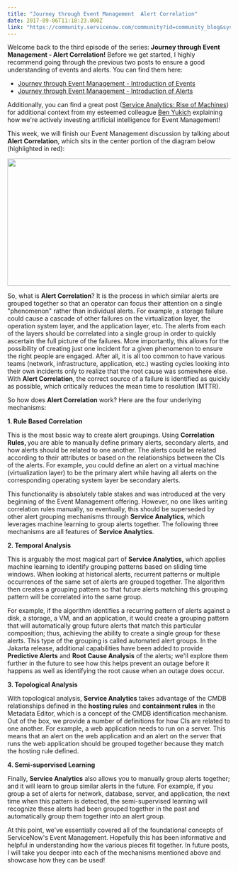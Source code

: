 ```yaml
---
title: "Journey through Event Management  Alert Correlation"
date: 2017-09-06T11:18:23.000Z
link: "https://community.servicenow.com/community?id=community_blog&sys_id=076caea1dbd0dbc01dcaf3231f961908"
---
```

<p>Welcome back to the third episode of the series: <strong>Journey through Event Management - Alert Correlation!</strong> Before we get started, I highly recommend going through the previous two posts to ensure a good understanding of events and alerts. You can find them here:</p><ul><li><a title="Journey through Event Management - Introduction of Events" __default_attr="6964" __jive_macro_name="blogpost" class="jive_macro jive_macro_blogpost" data-orig-content="Journey through Event Management - Introduction of Events" data-renderedposition="54_38_396_17" href="/community?id=community_blog&sys_id=39ace225dbd0dbc01dcaf3231f9619bf">Journey through Event Management - Introduction of Events</a></li><li><a title="Journey through Event Management - Introduction of Alerts" __default_attr="7003" __jive_macro_name="blogpost" class="jive_macro jive_macro_blogpost" data-orig-content="Journey through Event Management - Introduction of Alerts" data-renderedposition="77.5999984741211_38_390_17" href="/community?id=community_blog&sys_id=009caae1dbd0dbc01dcaf3231f9619bb">Journey through Event Management - Introduction of Alerts</a></li></ul><p></p><p>Additionally, you can find a great post (<a __default_attr="5989" __jive_macro_name="blogpost" class="jive_macro jive_macro_blogpost" data-orig-content="Service Analytics: Rise of Machines" data-renderedposition="122_250.71250915527344_241_17" href="/community?id=community_blog&sys_id=1c5de229dbd0dbc01dcaf3231f9619df" modifiedtitle="true" title="Service Analytics: Rise of Machines">Service Analytics: Rise of Machines</a>) for additional context from my esteemed colleague <a __default_attr="3380" __jive_macro_name="user" _jive_internal="true" class="jive_macro jive_macro_user" data-orig-content="Ben Yukich" data-renderedposition="122_8_860_38" href="/community?id=community_user_profile&user=67f2d6e1db1c1fc09c9ffb651f9619c3" modifiedtitle="true" title="Ben Yukich">Ben Yukich</a> explaining how we're actively investing artificial intelligence for Event Management!</p><p></p><p>This week, we will finish our Event Management discussion by talking about <span style="font-weight: bold;">Alert Correlation</span>, which sits in the center portion of the diagram below (highlighted in red):   </p><p><img   class="image-1 jive-image" src="f30a88cedb1c1304b322f4621f9619c9.iix" style="width: 620px; height: 287px;" width="1436"/></p><p>So, what is <span style="font-weight: bold;">Alert Correlation</span>? It is the process in which similar alerts are grouped together so that an operator can focus their attention on a single "phenomenon" rather than individual alerts. For example, a storage failure could cause a cascade of other failures on the virtualization layer, the operation system layer, and the application layer, etc. The alerts from each of the layers should be correlated into a single group in order to quickly ascertain the full picture of the failures. More importantly, this allows for the possibility of creating just one incident for a given phenomenon to ensure the right people are engaged. After all, it is all too common to have various teams (network, infrastructure, application, etc.) wasting cycles looking into their own incidents only to realize that the root cause was somewhere else. With <span style="font-weight: bold;">Alert Correlation</span>, the correct source of a failure is identified as quickly as possible, which critically reduces the mean time to resolution (MTTR). </p><p></p><p>So how does <span style="font-weight: bold;">Alert Correlation</span> work? Here are the four underlying mechanisms:</p><p></p><p><span style="font-weight: bold;">1. Rule Based Correlation</span></p><p>This is the most basic way to create alert groupings. Using <span style="font-weight: bold;">Correlation Rules, </span>you are able to manually define primary alerts, secondary alerts, and how alerts should be related to one another. The alerts could be related according to their attributes or based on the relationships between the CIs of the alerts. For example, you could define an alert on a virtual machine (virtualization layer) to be the primary alert while having all alerts on the corresponding operating system layer be secondary alerts. </p><p>This functionality is absolutely table stakes and was introduced at the very beginning of the Event Management offering. However, no one likes writing correlation rules manually, so eventually, this should be superseded by other alert grouping mechanisms through <span style="font-weight: bold;">Service Analytics</span>, which leverages machine learning to group alerts together. The following three mechanisms are all features of <span style="font-weight: bold;">Service Analytics</span>.</p><p></p><p><span style="font-weight: bold;">2. Temporal Analysis</span></p><p>This is arguably the most magical part of <span style="font-weight: bold;">Service Analytics,</span> which applies machine learning to identify grouping patterns based on sliding time windows. When looking at historical alerts, recurrent patterns or multiple occurrences of the same set of alerts are grouped together. The algorithm then creates a grouping pattern so that future alerts matching this grouping pattern will be correlated into the same group.</p><p></p><p>For example, if the algorithm identifies a recurring pattern of alerts against a disk, a storage, a VM, and an application, it would create a grouping pattern that will automatically group future alerts that match this particular composition; thus, achieving the ability to create a single group for these alerts. This type of the grouping is called automated alert groups. In the Jakarta release, additional capabilities have been added to provide <span style="font-weight: bold;">Predictive Alerts</span> and <span style="font-weight: bold;">Root Cause Analysis</span> of the alerts; we'll explore them further in the future to see how this helps prevent an outage before it happens as well as identifying the root cause when an outage does occur. </p><p></p><p><span style="font-weight: bold;">3. Topological Analysis</span> </p><p>With topological analysis, <span style="font-weight: bold;">Service Analytics</span> takes advantage of the CMDB relationships defined in the <span style="font-weight: bold;">hosting rules</span> and <span style="font-weight: bold;">containment rules</span> in the Metadata Editor, which is a concept of the CMDB identification mechanism. Out of the box, we provide a number of definitions for how CIs are related to one another. For example, a web application needs to run on a server. This means that an alert on the web application and an alert on the server that runs the web application should be grouped together because they match the hosting rule defined. </p><p></p><p><span style="font-weight: bold;">4. Semi-supervised Learning</span></p><p>Finally, <span style="font-weight: bold;">Service Analytics</span> also allows you to manually group alerts together; and it will learn to group similar alerts in the future. For example, if you group a set of alerts for network, database, server, and application, the next time when this pattern is detected, the semi-supervised learning will recognize these alerts had been grouped together in the past and automatically group them together into an alert group. </p><p></p><p>At this point, we've essentially covered all of the foundational concepts of ServiceNow's Event Management. Hopefully this has been informative and helpful in understanding how the various pieces fit together. In future posts, I will take you deeper into each of the mechanisms mentioned above and showcase how they can be used!</p>